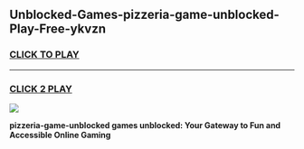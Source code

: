 
## Unblocked-Games-pizzeria-game-unblocked-Play-Free-ykvzn
<h3>
<a href="https://premium76.site?title=pizzeria-game-unblocked&ref=18A1">CLICK TO PLAY</a></h3>
<hr>

<h3>
<a href="https://premium76.site?title=pizzeria-game-unblocked&ref=18A1">CLICK 2 PLAY</a>
  
</h3>

<a href="https://premium76.site?title=pizzeria-game-unblocked&ref=18A1"><img src="https://clearcache.store/games.png"></a>


**pizzeria-game-unblocked games unblocked: Your Gateway to Fun and Accessible Online Gaming**
